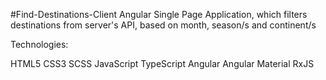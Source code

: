 #Find-Destinations-Client
Angular Single Page Application, which filters destinations from server's API, based on month, season/s and continent/s

Technologies:

HTML5
CSS3
SCSS
JavaScript
TypeScript
Angular
Angular Material
RxJS
